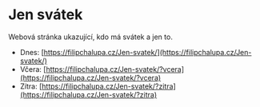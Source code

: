 # Jen svátek

Webová stránka ukazující, kdo má svátek a jen to.

- Dnes: [https://filipchalupa.cz/Jen-svatek/](https://filipchalupa.cz/Jen-svatek/)
- Včera: [https://filipchalupa.cz/Jen-svatek/?vcera](https://filipchalupa.cz/Jen-svatek/?vcera)
- Zítra: [https://filipchalupa.cz/Jen-svatek/?zitra](https://filipchalupa.cz/Jen-svatek/?zitra)
